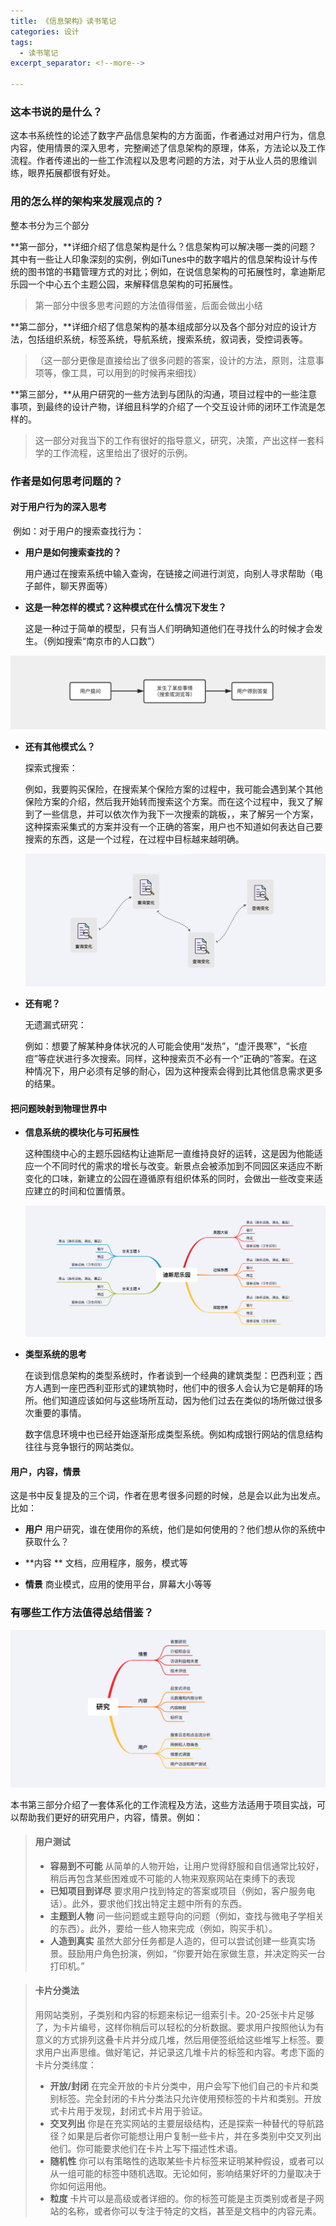 ```yaml
---
title: 《信息架构》读书笔记
categories: 设计
tags:
  - 读书笔记
excerpt_separator: <!--more-->

---
```




### 这本书说的是什么？

这本书系统性的论述了数字产品信息架构的方方面面，作者通过对用户行为，信息内容，使用情景的深入思考，完整阐述了信息架构的原理，体系，方法论以及工作流程。作者传递出的一些工作流程以及思考问题的方法，对于从业人员的思维训练，眼界拓展都很有好处。

### 用的怎么样的架构来发展观点的？

整本书分为三个部分

**第一部分，**详细介绍了信息架构是什么？信息架构可以解决哪一类的问题？其中有一些让人印象深刻的实例，例如iTunes中的数字唱片的信息架构设计与传统的图书馆的书籍管理方式的对比；例如，在说信息架构的可拓展性时，拿迪斯尼乐园一个中心五个主题公园，来解释信息架构的可拓展性。

<!--more-->

> 第一部分中很多思考问题的方法值得借鉴，后面会做出小结

**第二部分，**详细介绍了信息架构的基本组成部分以及各个部分对应的设计方法，包括组织系统，标签系统，导航系统，搜索系统，叙词表，受控词表等。

> （这一部分更像是直接给出了很多问题的答案，设计的方法，原则，注意事项等，像工具，可以用到的时候再来细找）

**第三部分，**从用户研究的一些方法到与团队的沟通，项目过程中的一些注意事项，到最终的设计产物，详细且科学的介绍了一个交互设计师的闭环工作流是怎样的。

> 这一部分对我当下的工作有很好的指导意义，研究，决策，产出这样一套科学的工作流程，这里给出了很好的示例。



### 作者是如何思考问题的？

#### 对于用户行为的深入思考

​	例如：对于用户的搜索查找行为：

* **用户是如何搜索查找的？**

  用户通过在搜索系统中输入查询，在链接之间进行浏览，向别人寻求帮助（电子邮件，聊天界面等）

* **这是一种怎样的模式？这种模式在什么情况下发生？**

  这是一种过于简单的模型，只有当人们明确知道他们在寻找什么的时候才会发生。（例如搜索“南京市的人口数”）

![01](/wp-content/uploads/2019/06/1-2.png)

* **还有其他模式么？**

  探索式搜索：

   例如，我要购买保险，在搜索某个保险方案的过程中，我可能会遇到某个其他保险方案的介绍，然后我开始转而搜索这个方案。而在这个过程中，我又了解到了一些信息，并可以依次作为我下一次搜索的跳板，，来了解另一个方案，这种探索采集式的方案并没有一个正确的答案，用户也不知道如何表达自己要搜索的东西，这是一个过程，在过程中目标越来越明确。

  ![01](/wp-content/uploads/2019/06/1-3.png)

* **还有呢？**

  无遗漏式研究：

  例如：想要了解某种身体状况的人可能会使用“发热”，“虚汗畏寒”，“长痘痘”等症状进行多次搜索。同样，这种搜索页不必有一个“正确的”答案。在这种情况下，用户必须有足够的耐心，因为这种搜索会得到比其他信息需求更多的结果。



#### 把问题映射到物理世界中

* **信息系统的模块化与可拓展性**

  这种围绕中心的主题乐园结构让迪斯尼一直维持良好的运转，这是因为他能适应一个不同时代的需求的增长与改变。新景点会被添加到不同园区来适应不断变化的口味，新建立的公园在遵循原有组织体系的同时，会做出一些改变来适应建立的时间和位置情景。

  ![01](/wp-content/uploads/2019/06/1-1.png)

* **类型系统的思考**

  在谈到信息架构的类型系统时，作者谈到一个经典的建筑类型：巴西利亚；西方人遇到一座巴西利亚形式的建筑物时，他们中的很多人会认为它是朝拜的场所。他们知道应该如何与这些场所互动，因为他们过去在类似的场所做过很多次重要的事情。

  数字信息环境中也已经开始逐渐形成类型系统。例如构成银行网站的信息结构往往与竞争银行的网站类似。

 

#### 用户，内容，情景

​	这是书中反复提及的三个词，作者在思考很多问题的时候，总是会以此为出发点。比如：

* **用户** 用户研究，谁在使用你的系统，他们是如何使用的？他们想从你的系统中获取什么？

* **内容 ** 文档，应用程序，服务，模式等

* **情景** 商业模式，应用的使用平台，屏幕大小等等





### 有哪些工作方法值得总结借鉴？

![01](/wp-content/uploads/2019/06/1-4.png)

本书第三部分介绍了一套体系化的工作流程及方法，这些方法适用于项目实战，可以帮助我们更好的研究用户，内容，情景。例如：

> #### 用户测试
>
> * **容易到不可能**  从简单的人物开始，让用户觉得舒服和自信通常比较好，稍后再包含某些困难或不可能的人物来观察网站在束缚下的表现
> * **已知项目到详尽**  要求用户找到特定的答案或项目（例如，客户服务电话）。此外，要求他们找出特定主题中所有的东西。
> * **主题到人物** 问一些问题或主题导向的问题（例如，查找与微电子学相关的东西）。此外，要给一些人物来完成（例如，购买手机）。
> * **人造到真实**  虽然大部分任务都是人造的，但可以尝试创建一些真实场景。鼓励用户角色扮演，例如，“你要开始在家做生意，并决定购买一台打印机。”



> #### 卡片分类法
>
> 用网站类别，子类别和内容的标题来标记一组索引卡。20-25张卡片足够了，为卡片编号，这样你稍后可以轻松的分析数据。要求用户按照他认为有意义的方式排列这叠卡片并分成几堆，然后用便签纸给这些堆写上标签。要求用户出声思维。做好笔记，并记录这几堆卡片的标签和内容。考虑下面的卡片分类纬度：
>
> * **开放/封闭** 在完全开放的卡片分类中，用户会写下他们自己的卡片和类别标签。完全封闭的卡片分类法只允许使用预标签的卡片和类别。开放式卡片用于发现，封闭式卡片用于验证。
> * **交叉列出**  你是在充实网站的主要层级结构，还是探索一种替代的导航路径？如果是后者你可能想让用户复制一些卡片，并在多类别中交叉列出他们。你可能要求他们在卡片上写下描述性术语。
> * **随机性** 你可以有策略性的选取某些卡片标签来证明某种假设，或者可以从一组可能的标签中随机选取。无论如何，影响结果好坏的力量取决于你如何运用他。
> * **粒度**  卡片可以是高级或者详细的。你的标签可能是主页类别或者是子网站的名称，或者你可以专注于特定的文档，甚至是文档中的内容元素。
